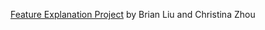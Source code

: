 [Feature Explanation Project](https://github.com/brian-liu-24/FeatureExplanationProject) by Brian Liu and Christina Zhou
